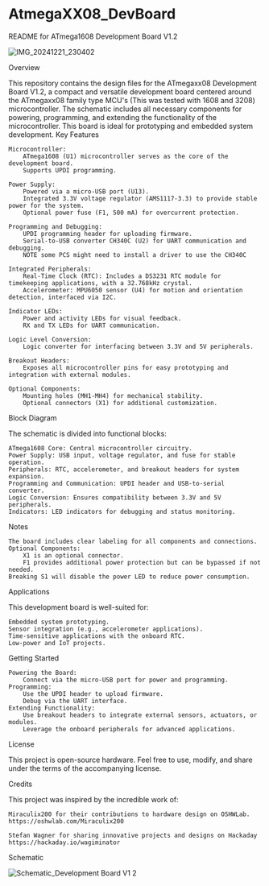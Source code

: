 # AtmegaXX08_DevBoard
README for ATmega1608 Development Board V1.2

![IMG_20241221_230402](https://github.com/user-attachments/assets/bcde3fcc-93b0-41c3-8e2d-e3bab7a3a227)

Overview

This repository contains the design files for the ATmegaxx08 Development Board V1.2, a compact and versatile development board centered around the ATmegaxx08 family type MCU's (This was tested with 1608 and 3208) microcontroller. The schematic includes all necessary components for powering, programming, and extending the functionality of the microcontroller. This board is ideal for prototyping and embedded system development.
Key Features

    Microcontroller:
        ATmega1608 (U1) microcontroller serves as the core of the development board.
        Supports UPDI programming.

    Power Supply:
        Powered via a micro-USB port (U13).
        Integrated 3.3V voltage regulator (AMS1117-3.3) to provide stable power for the system.
        Optional power fuse (F1, 500 mA) for overcurrent protection.

    Programming and Debugging:
        UPDI programming header for uploading firmware.
        Serial-to-USB converter CH340C (U2) for UART communication and debugging.
        NOTE some PCS might need to install a driver to use the CH340C

    Integrated Peripherals:
        Real-Time Clock (RTC): Includes a DS3231 RTC module for timekeeping applications, with a 32.768kHz crystal.
        Accelerometer: MPU6050 sensor (U4) for motion and orientation detection, interfaced via I2C.

    Indicator LEDs:
        Power and activity LEDs for visual feedback.
        RX and TX LEDs for UART communication.

    Logic Level Conversion:
        Logic converter for interfacing between 3.3V and 5V peripherals.

    Breakout Headers:
        Exposes all microcontroller pins for easy prototyping and integration with external modules.

    Optional Components:
        Mounting holes (MH1-MH4) for mechanical stability.
        Optional connectors (X1) for additional customization.

Block Diagram

The schematic is divided into functional blocks:

    ATmega1608 Core: Central microcontroller circuitry.
    Power Supply: USB input, voltage regulator, and fuse for stable operation.
    Peripherals: RTC, accelerometer, and breakout headers for system expansion.
    Programming and Communication: UPDI header and USB-to-serial converter.
    Logic Conversion: Ensures compatibility between 3.3V and 5V peripherals.
    Indicators: LED indicators for debugging and status monitoring.

Notes

    The board includes clear labeling for all components and connections.
    Optional Components:
        X1 is an optional connector.
        F1 provides additional power protection but can be bypassed if not needed.
    Breaking S1 will disable the power LED to reduce power consumption.

Applications

This development board is well-suited for:

    Embedded system prototyping.
    Sensor integration (e.g., accelerometer applications).
    Time-sensitive applications with the onboard RTC.
    Low-power and IoT projects.

Getting Started

    Powering the Board:
        Connect via the micro-USB port for power and programming.
    Programming:
        Use the UPDI header to upload firmware.
        Debug via the UART interface.
    Extending Functionality:
        Use breakout headers to integrate external sensors, actuators, or modules.
        Leverage the onboard peripherals for advanced applications.

License

This project is open-source hardware. Feel free to use, modify, and share under the terms of the accompanying license.

Credits

This project was inspired by the incredible work of:

    Miraculix200 for their contributions to hardware design on OSHWLab.
    https://oshwlab.com/Miraculix200
    
    Stefan Wagner for sharing innovative projects and designs on Hackaday
    https://hackaday.io/wagiminator

Schematic

![Schematic_Development Board V1 2](https://github.com/user-attachments/assets/2157d41b-c878-45c4-a0d8-6a27f3cb4c3a)


